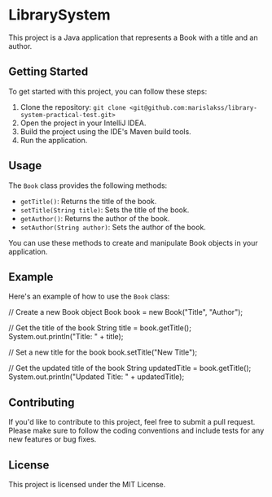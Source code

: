 # LibrarySystem

This project is a Java application that represents a Book with a title and an author.

## Getting Started

To get started with this project, you can follow these steps:

1. Clone the repository: `git clone <git@github.com:marislakss/library-system-practical-test.git>`
2. Open the project in your IntelliJ IDEA.
3. Build the project using the IDE's Maven build tools.
4. Run the application.

## Usage

The `Book` class provides the following methods:

- `getTitle()`: Returns the title of the book.
- `setTitle(String title)`: Sets the title of the book.
- `getAuthor()`: Returns the author of the book.
- `setAuthor(String author)`: Sets the author of the book.

You can use these methods to create and manipulate Book objects in your application.

## Example

Here's an example of how to use the `Book` class:

// Create a new Book object Book book = new Book("Title", "Author");

// Get the title of the book String title = book.getTitle(); 
System.out.println("Title: " + title);

// Set a new title for the book book.setTitle("New Title");

// Get the updated title of the book String updatedTitle = book.getTitle(); 
System.out.println("Updated Title: " + updatedTitle);


## Contributing

If you'd like to contribute to this project, feel free to submit a pull request. 
Please make sure to follow the coding conventions and include tests for any new features or bug fixes.

## License

This project is licensed under the MIT License.